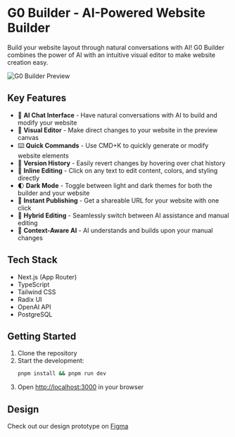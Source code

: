 # G0 Builder - AI-Powered Website Builder

Build your website layout through natural conversations with AI! G0 Builder combines the power of AI with an intuitive visual editor to make website creation easy.

![G0 Builder Preview](link-to-preview-image)

## Key Features

- 💬 **AI Chat Interface** - Have natural conversations with AI to build and modify your website
- 🎨 **Visual Editor** - Make direct changes to your website in the preview canvas
- ⌨️ **Quick Commands** - Use CMD+K to quickly generate or modify website elements
- 🔄 **Version History** - Easily revert changes by hovering over chat history
- 🎯 **Inline Editing** - Click on any text to edit content, colors, and styling directly
- 🌓 **Dark Mode** - Toggle between light and dark themes for both the builder and your website
- 🚀 **Instant Publishing** - Get a shareable URL for your website with one click
- 🤝 **Hybrid Editing** - Seamlessly switch between AI assistance and manual editing
- 🧠 **Context-Aware AI** - AI understands and builds upon your manual changes

## Tech Stack

- Next.js (App Router)
- TypeScript
- Tailwind CSS
- Radix UI
- OpenAI API
- PostgreSQL

## Getting Started

1. Clone the repository
2. Start the development:
   ```bash
   pnpm install && pnpm run dev
   ```
3. Open [http://localhost:3000](http://localhost:3000) in your browser

## Design

Check out our design prototype on [Figma](https://www.figma.com/design/ruGrgn03eZp7Fq5qIanJ5d/G0-Builder?node-id=9-18&t=9kE73l3vnOA1jme0-1)
